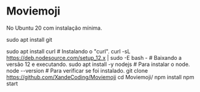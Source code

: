 # Moviemoji
No Ubuntu 20 com instalação mínima.

sudo apt install git

sudo apt install curl # Instalando o "curl".
curl -sL https://deb.nodesource.com/setup_12.x | sudo -E bash - # Baixando a versão 12 e executando.
sudo apt install -y nodejs # Para instalar o node.
node --version # Para verificar se foi instalado.
git clone https://github.com/XandeCoding/Moviemoji
cd Moviemoji/
npm install
npm start
